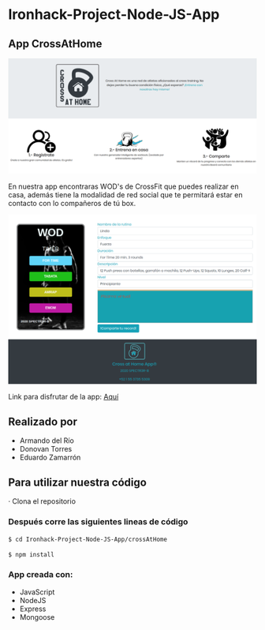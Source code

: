 # Ironhack-Project-Node-JS-App

## App CrossAtHome

![Timer](/crossAtHome/public/images/screen1.png)


En nuestra app encontraras WOD's de CrossFit que puedes realizar en casa, además tiene la modalidad de red social que te permitará estar en contacto con lo compañeros de tú box.

![Timer](/crossAtHome/public/images/screen2.png)


Link para disfrutar de la app:
[Aquí]()

## Realizado por

- Armando del Río
- Donovan Torres
- Eduardo Zamarrón

## Para utilizar nuestra código

· Clona el repositorio


### Después corre las siguientes lineas de código

`$ cd Ironhack-Project-Node-JS-App/crossAtHome`

`$ npm install`

### App creada con:

- JavaScript
- NodeJS
- Express
- Mongoose